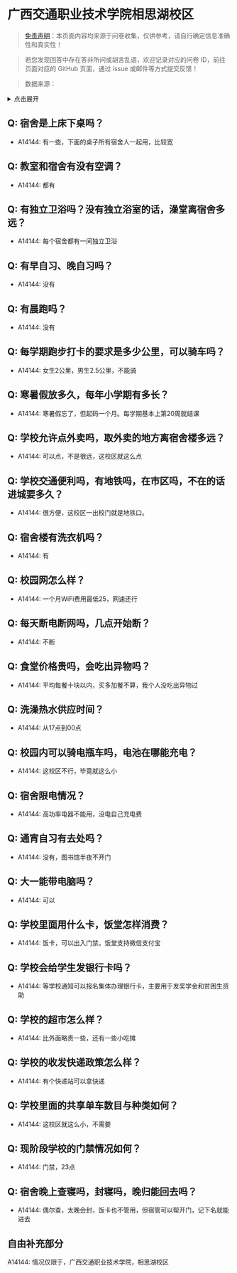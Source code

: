 # 广西交通职业技术学院相思湖校区

> [免责声明](https://colleges.chat/#_3)：本页面内容均来源于问卷收集，仅供参考，请自行确定信息准确性和真实性！

> 若您发现回答中存在答非所问或胡言乱语，欢迎记录对应的问卷 ID，前往页面对应的 GitHub 页面，通过 issue 或邮件等方式提交反馈！

> 数据来源：

<details><summary>点击展开</summary>
<ul>
<li>A14144: 匿名 (2022 年 07 月)</li>
</ul>
</details>

## Q: 宿舍是上床下桌吗？

- A14144: 有一些，下面的桌子所有宿舍人一起用，比较宽

## Q: 教室和宿舍有没有空调？

- A14144: 都有

## Q: 有独立卫浴吗？没有独立浴室的话，澡堂离宿舍多远？

- A14144: 每个宿舍都有一间独立卫浴

## Q: 有早自习、晚自习吗？

- A14144: 没有

## Q: 有晨跑吗？

- A14144: 没有

## Q: 每学期跑步打卡的要求是多少公里，可以骑车吗？

- A14144: 女生2公里，男生2.5公里，不能骑

## Q: 寒暑假放多久，每年小学期有多长？

- A14144: 寒暑假忘了，但起码一个月。每学期基本上第20周就结课

## Q: 学校允许点外卖吗，取外卖的地方离宿舍楼多远？

- A14144: 可以点，不是很远，这校区就这么点

## Q: 学校交通便利吗，有地铁吗，在市区吗，不在的话进城要多久？

- A14144: 很方便，这校区一出校门就是地铁口。

## Q: 宿舍楼有洗衣机吗？

- A14144: 有

## Q: 校园网怎么样？

- A14144: 一个月WiFi费用最低25，网速还行

## Q: 每天断电断网吗，几点开始断？

- A14144: 不断

## Q: 食堂价格贵吗，会吃出异物吗？

- A14144: 平均每餐十块以内，买多加餐不算，我个人没吃出异物过

## Q: 洗澡热水供应时间？

- A14144: 从17点到00点

## Q: 校园内可以骑电瓶车吗，电池在哪能充电？

- A14144: 这校区不行，毕竟就这么小

## Q: 宿舍限电情况？

- A14144: 高功率电器不能用，没电自己充电费

## Q: 通宵自习有去处吗？

- A14144: 没有，图书馆半夜不开门

## Q: 大一能带电脑吗？

- A14144: 可以

## Q: 学校里面用什么卡，饭堂怎样消费？

- A14144: 饭卡，可以出入门禁。饭堂支持微信支付宝

## Q: 学校会给学生发银行卡吗？

- A14144: 等学校通知可以报名集体办理银行卡，主要用于发奖学金和贫困生资助

## Q: 学校的超市怎么样？

- A14144: 比外面略贵一些，还有一些小吃摊

## Q: 学校的收发快递政策怎么样？

- A14144: 有个快递站可以拿快递

## Q: 学校里面的共享单车数目与种类如何？

- A14144: 这校区就这么小，不需要

## Q: 现阶段学校的门禁情况如何？

- A14144: 门禁，23点

## Q: 宿舍晚上查寝吗，封寝吗，晚归能回去吗？

- A14144: 偶尔查，太晚会封，饭卡也不管用，但宿管可以帮开门，记下名就能进去

## 自由补充部分

A14144: 情况仅限于，广西交通职业技术学院，相思湖校区